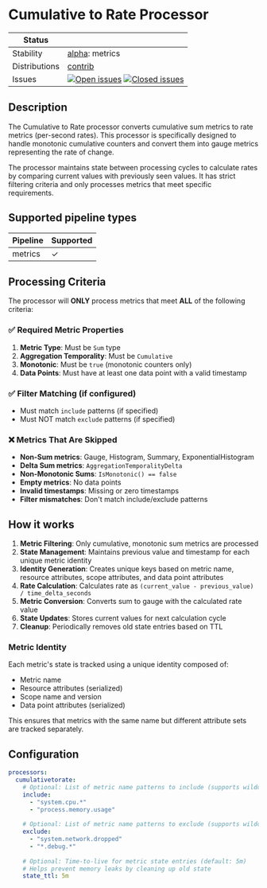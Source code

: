 # Cumulative to Rate Processor

<!-- status autogenerated section -->
| Status        |           |
| ------------- |-----------|
| Stability     | [alpha]: metrics   |
| Distributions | [contrib] |
| Issues        | [![Open issues](https://img.shields.io/github/issues-search/open-telemetry/opentelemetry-collector-contrib?query=is%3Aissue%20is%3Aopen%20label%3Aprocessor%2Fcumulativetorate%20&label=open&color=orange&logo=opentelemetry)](https://github.com/open-telemetry/opentelemetry-collector-contrib/issues?q=is%3Aopen+is%3Aissue+label%3Aprocessor%2Fcumulativetorate) [![Closed issues](https://img.shields.io/github/issues-search/open-telemetry/opentelemetry-collector-contrib?query=is%3Aissue%20is%3Aclosed%20label%3Aprocessor%2Fcumulativetorate%20&label=closed&color=blue&logo=opentelemetry)](https://github.com/open-telemetry/opentelemetry-collector-contrib/issues?q=is%3Aclosed+is%3Aissue+label%3Aprocessor%2Fcumulativetorate) |

[alpha]: https://github.com/open-telemetry/opentelemetry-collector#alpha
[contrib]: https://github.com/open-telemetry/opentelemetry-collector-releases/tree/main/distributions/otelcol-contrib
<!-- end autogenerated section -->

## Description

The Cumulative to Rate processor converts cumulative sum metrics to rate metrics (per-second rates). This processor is specifically designed to handle monotonic cumulative counters and convert them into gauge metrics representing the rate of change.

The processor maintains state between processing cycles to calculate rates by comparing current values with previously seen values. It has strict filtering criteria and only processes metrics that meet specific requirements.

## Supported pipeline types

| Pipeline | Supported |
| -------- | --------- |
| metrics  | ✓         |

## Processing Criteria

The processor will **ONLY** process metrics that meet **ALL** of the following criteria:

### ✅ Required Metric Properties
1. **Metric Type**: Must be `Sum` type
2. **Aggregation Temporality**: Must be `Cumulative` 
3. **Monotonic**: Must be `true` (monotonic counters only)
4. **Data Points**: Must have at least one data point with a valid timestamp

### ✅ Filter Matching (if configured)
- Must match `include` patterns (if specified)
- Must NOT match `exclude` patterns (if specified)

### ❌ Metrics That Are Skipped
- **Non-Sum metrics**: Gauge, Histogram, Summary, ExponentialHistogram
- **Delta Sum metrics**: `AggregationTemporalityDelta` 
- **Non-Monotonic Sums**: `IsMonotonic() == false`
- **Empty metrics**: No data points
- **Invalid timestamps**: Missing or zero timestamps
- **Filter mismatches**: Don't match include/exclude patterns

## How it works

1. **Metric Filtering**: Only cumulative, monotonic sum metrics are processed
2. **State Management**: Maintains previous value and timestamp for each unique metric identity
3. **Identity Generation**: Creates unique keys based on metric name, resource attributes, scope attributes, and data point attributes
4. **Rate Calculation**: Calculates rate as `(current_value - previous_value) / time_delta_seconds`
5. **Metric Conversion**: Converts sum to gauge with the calculated rate value
6. **State Updates**: Stores current values for next calculation cycle
7. **Cleanup**: Periodically removes old state entries based on TTL

### Metric Identity

Each metric's state is tracked using a unique identity composed of:
- Metric name
- Resource attributes (serialized)
- Scope name and version
- Data point attributes (serialized)

This ensures that metrics with the same name but different attribute sets are tracked separately.

## Configuration

```yaml
processors:
  cumulativetorate:
    # Optional: List of metric name patterns to include (supports wildcards)
    include:
      - "system.cpu.*"
      - "process.memory.usage"
    
    # Optional: List of metric name patterns to exclude (supports wildcards)  
    exclude:
      - "system.network.dropped"
      - "*.debug.*"
    
    # Optional: Time-to-live for metric state entries (default: 5m)
    # Helps prevent memory leaks by cleaning up old state
    state_ttl: 5m
```